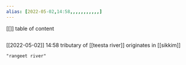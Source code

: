 ```yaml
---
alias: [2022-05-02,14:58,,,,,,,,,,,]
---
```

[[]]
table of content
```toc
```

[[2022-05-02]] 14:58
tributary of [[teesta river]]
originates in [[sikkim]]
```query
"rangeet river"
```